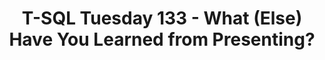---
ref: tsql2sday133
title: T-SQL Tuesday 133 - What (Else) Have You Learned from Presenting?
excerpt: 
tags: [english, community, events, sqlfamily, tsql2sday]
categories: [english, community, events, tsql2sday]
lang: en
locale: en-GB
permalink: /blog/:year/:month/:title
---